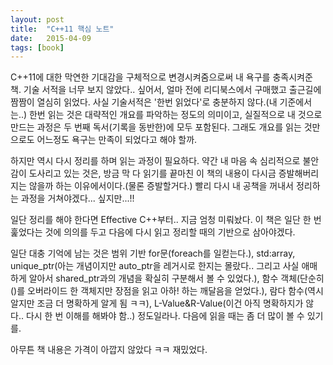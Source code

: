 ```yaml
---
layout: post
title:  "C++11 핵심 노트"
date:   2015-04-09
tags: [book]
---
```


C++11에 대한 막연한 기대감을 구체적으로 변경시켜줌으로써 내 욕구를 충족시켜준 책. 기술 서적을 너무 보지 않았다.. 싶어서, 얼마 전에 리디북스에서 구매했고 출근길에 짬짬이 열심히 읽었다. 사실 기술서적은 '한번 읽었다'로 충분하지 않다.(내 기준에서는..) 한번 읽는 것은 대략적인 개요를 파악하는 정도의 의미이고, 실질적으로 내 것으로 만드는 과정은 두 번째 독서(기록을 동반한)에 모두 포함된다. 그래도 개요를 읽는 것만으로도 어느정도 욕구는 만족이 되었다고 해야 할까. 

  하지만 역시 다시 정리를 하며 읽는 과정이 필요하다. 약간 내 마음 속 심리적으로 불안감이 도사리고 있는 것은, 방금 막 다 읽기를 끝마친 이 책의 내용이 다시금 증발해버리지는 않을까 하는 이유에서이다.(물론 증발할거다.) 빨리 다시 내 공책을 꺼내서 정리하는 과정을 거쳐야겠다... 싶지만...!! 

  일단 정리를 해야 한다면 Effective C++부터.. 지금 엄청 미뤄놨다. 이 책은 일단 한 번 훑었다는 것에 의의를 두고 다음에 다시 읽고 정리할 때의 기반으로 삼아야겠다. 

  일단 대충 기억에 남는 것은 범위 기반 for문(foreach를 일컫는다.), std:array, unique_ptr(아는 개념이지만 auto_ptr을 레거시로 한지는 몰랐다.. 그리고 사실 애매하게 알아서 shared_ptr과의 개념을 확실히 구분해서 볼 수 있었다.), 함수 객체(단순히 ()를 오버라이드 한 객체지만 장점을 읽고 아하! 하는 깨달음을 얻었다.), 람다 함수(역시 알지만 조금 더 명확하게 알게 됨 ㅋㅋ), L-Value&R-Value(이건 아직 명확하지가 않다.. 다시 한 번 이해를 해봐야 함..) 정도일라나. 다음에 읽을 때는 좀 더 많이 볼 수 있기를. 

  아무튼 책 내용은 가격이 아깝지 않았다 ㅋㅋ 재밌었다.